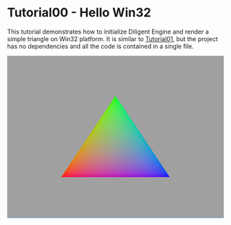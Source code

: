 # Tutorial00 - Hello Win32

This tutorial demonstrates how to initialize Diligent Engine and render a simple triangle on Win32 platform. 
It is similar to [Tutorial01](../Tutorial01_HelloTriangle), but the project has no dependencies and all the code
is contained in a single file.

![](Screenshot.png)
